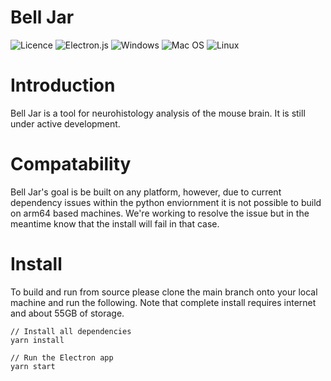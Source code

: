 # Bell Jar

![Licence](https://img.shields.io/github/license/Ileriayo/markdown-badges?style=for-the-badge) ![Electron.js](https://img.shields.io/badge/Electron-191970?style=for-the-badge&logo=Electron&logoColor=white) ![Windows](https://img.shields.io/badge/Windows-0078D6?style=for-the-badge&logo=windows&logoColor=white) ![Mac OS](https://img.shields.io/badge/mac%20os-000000?style=for-the-badge&logo=macos&logoColor=F0F0F0) ![Linux](https://img.shields.io/badge/Linux-FCC624?style=for-the-badge&logo=linux&logoColor=black)

# Introduction

Bell Jar is a tool for neurohistology analysis of the mouse brain. It is still under active development.

# Compatability

Bell Jar's goal is be built on any platform, however, due to current dependency issues within the python enviornment it is not possible to build on arm64 based machines. We're working to resolve the issue but in the meantime know that the install will fail in that case.

# Install

To build and run from source please clone the main branch onto your local machine and run the following. Note that complete install requires internet and about 55GB of storage.

```
// Install all dependencies
yarn install

// Run the Electron app
yarn start
```
